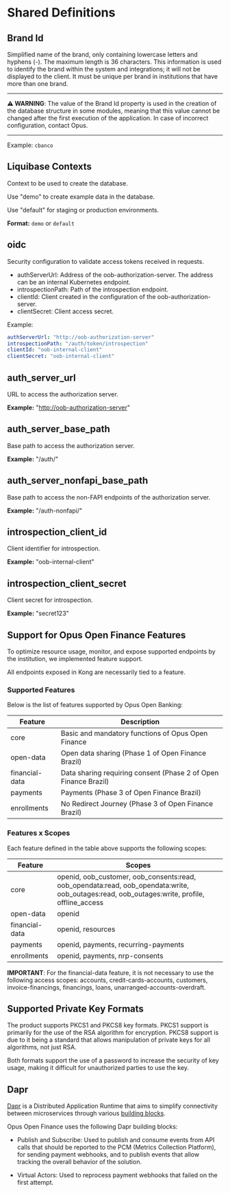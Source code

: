 # Shared Definitions

## Brand Id

Simplified name of the brand, only containing lowercase letters and hyphens (-). The maximum length is 36 characters. This information is used to identify the brand within the system and integrations; it will not be displayed to the client. It must be unique per brand in institutions that have more than one brand.

***

**:warning: WARNING**: The value of the Brand Id property is used in the creation of the database structure in some modules, meaning that this value cannot be changed after the first execution of the application. In case of incorrect configuration, contact Opus.

***

Example: `cbanco`

## Liquibase Contexts

Context to be used to create the database.

Use "demo" to create example data in the database.

Use "default" for staging or production environments.

**Format:** `demo` or `default`

## oidc

Security configuration to validate access tokens received in requests.

* authServerUrl: Address of the oob-authorization-server. The address can be an internal Kubernetes endpoint.
* introspectionPath: Path of the introspection endpoint.
* clientId: Client created in the configuration of the oob-authorization-server.
* clientSecret: Client access secret.

Example:

```yaml
authServerUrl: "http://oob-authorization-server"
introspectionPath: "/auth/token/introspection"
clientId: "oob-internal-client"
clientSecret: "oob-internal-client"
```

## auth_server_url

URL to access the authorization server.

**Example:** "<http://oob-authorization-server>"

## auth_server_base_path

Base path to access the authorization server.

**Example:** "/auth/"

## auth_server_nonfapi_base_path

Base path to access the non-FAPI endpoints of the authorization server.

**Example:** "/auth-nonfapi/"

## introspection_client_id

Client identifier for introspection.

**Example:** "oob-internal-client"

## introspection_client_secret

Client secret for introspection.

**Example:** "secret123"

## Support for Opus Open Finance Features

To optimize resource usage, monitor, and expose supported endpoints by the institution, we implemented feature support.

All endpoints exposed in Kong are necessarily tied to a feature.

### Supported Features

Below is the list of features supported by Opus Open Banking:

| Feature        | Description                                                                            |
| -------------- | -------------------------------------------------------------------------------------- |
| core           | Basic and mandatory functions of Opus Open Finance                                     |
| open-data      | Open data sharing (Phase 1 of Open Finance Brazil)                                     |
| financial-data | Data sharing requiring consent (Phase 2 of Open Finance Brazil)                        |
| payments       | Payments (Phase 3 of Open Finance Brazil)                                              |
| enrollments    | No Redirect Journey (Phase 3 of Open Finance Brazil)                                   |

### Features x Scopes

Each feature defined in the table above supports the following scopes:

| Feature        | Scopes                                                                                                                                       |
| -------------- | -------------------------------------------------------------------------------------------------------------------------------------------- |
| core           | openid, oob_customer, oob_consents:read, oob_opendata:read, oob_opendata:write, oob_outages:read, oob_outages:write, profile, offline_access |
| open-data      | openid                                                                                                                                       |
| financial-data | openid, resources                                                                                                                            |
| payments       | openid, payments, recurring-payments                                                                                                         |
| enrollments    | openid, payments, nrp-consents                                                                                                               |

**IMPORTANT**: For the financial-data feature, it is not necessary to use the following access scopes: accounts, credit-cards-accounts, customers, invoice-financings, financings, loans, unarranged-accounts-overdraft.

## Supported Private Key Formats

The product supports PKCS1 and PKCS8 key formats. PKCS1 support is primarily for the use of the RSA algorithm for encryption. PKCS8 support is due to it being a standard that allows manipulation of private keys for all algorithms, not just RSA.

Both formats support the use of a password to increase the security of key usage, making it difficult for unauthorized parties to use the key.

## Dapr

[Dapr](https://dapr.io/) is a Distributed Application Runtime that aims to simplify connectivity between microservices through various [building blocks](https://docs.dapr.io/concepts/building-blocks-concept/).

Opus Open Finance uses the following Dapr building blocks:

* Publish and Subscribe: Used to publish and consume events from API calls that should be reported to the PCM (Metrics Collection Platform), for sending payment webhooks, and to publish events that allow tracking the overall behavior of the solution.

* Virtual Actors: Used to reprocess payment webhooks that failed on the first attempt.
